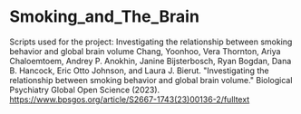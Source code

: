 # Smoking_and_The_Brain

Scripts used for the project: Investigating the relationship between smoking behavior and global brain volume
Chang, Yoonhoo, Vera Thornton, Ariya Chaloemtoem, Andrey P. Anokhin, Janine Bijsterbosch, Ryan Bogdan, Dana B. Hancock, Eric Otto Johnson, and Laura J. Bierut. "Investigating the relationship between smoking behavior and global brain volume." Biological Psychiatry Global Open Science (2023).
https://www.bpsgos.org/article/S2667-1743(23)00136-2/fulltext

